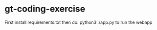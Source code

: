 # gt-coding-exercise

First install requirements.txt
then do:
	python3 ./app.py 
		to run the webapp